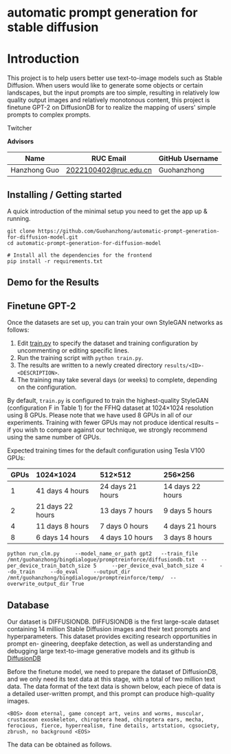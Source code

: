 automatic prompt generation for stable diffusion
=======
# Introduction

This project is to help users better use text-to-image models such as Stable Diffusion. When users would like to generate some objects or certain landscapes, but the input prompts are too simple, resulting in relatively low quality output images and relatively monotonous content, this project is finetune GPT-2 on DiffusionDB for to realize the mapping of users' simple prompts to complex prompts.

Twitcher 

**Advisors** 

| Name | RUC Email | GitHub Username |
| ---- | --------- | --------------- |
|  Hanzhong Guo    |  2022100402@ruc.edu.cn   |   Guohanzhong         |


## Installing / Getting started

A quick introduction of the minimal setup you need to get the app up & running.

```shell
git clone https://github.com/Guohanzhong/automatic-prompt-generation-for-diffusion-model.git
cd automatic-prompt-generation-for-diffusion-model

# Install all the dependencies for the frontend
pip install -r requirements.txt
```

## Demo for the Results


## Finetune GPT-2

Once the datasets are set up, you can train your own StyleGAN networks as follows:

1. Edit [train.py](./train.py) to specify the dataset and training configuration by uncommenting or editing specific lines.
2. Run the training script with `python train.py`.
3. The results are written to a newly created directory `results/<ID>-<DESCRIPTION>`.
4. The training may take several days (or weeks) to complete, depending on the configuration.

By default, `train.py` is configured to train the highest-quality StyleGAN (configuration F in Table 1) for the FFHQ dataset at 1024&times;1024 resolution using 8 GPUs. Please note that we have used 8 GPUs in all of our experiments. Training with fewer GPUs may not produce identical results &ndash; if you wish to compare against our technique, we strongly recommend using the same number of GPUs.

Expected training times for the default configuration using Tesla V100 GPUs:

| GPUs | 1024&times;1024  | 512&times;512    | 256&times;256    |
| :--- | :--------------  | :------------    | :------------    |
| 1    | 41 days 4 hours  | 24 days 21 hours | 14 days 22 hours |
| 2    | 21 days 22 hours | 13 days 7 hours  | 9 days 5 hours   |
| 4    | 11 days 8 hours  | 7 days 0 hours   | 4 days 21 hours  |
| 8    | 6 days 14 hours  | 4 days 10 hours  | 3 days 8 hours   |

```shell
python run_clm.py     --model_name_or_path gpt2   --train_file /mnt/guohanzhong/bingdialogue/promptreinforce/diffusiondb.txt  --per_device_train_batch_size 5     --per_device_eval_batch_size 4     --do_train     --do_eval     --output_dir /mnt/guohanzhong/bingdialogue/promptreinforce/temp/  --overwrite_output_dir True
```
## Database

Our dataset is DIFFUSIONDB. DIFFUSIONDB is the first large-scale dataset containing 14 million Stable Diffusion images and their text prompts and hyperparameters. This dataset provides exciting research opportunities in prompt en- gineering, deepfake detection, as well as understanding and debugging large text-to-image generative models and its github is [DiffusionDB](https://poloclub.github.io/diffusiondb)

Before the finetune model, we need to prepare the dataset of DiffusionDB, and we only need its text data at this stage, with a total of two million text data. The data format of the text data is shown below, each piece of data is a detailed user-written prompt, and this prompt can produce high-quality images.
```shell
<BOS> doom eternal, game concept art, veins and worms, muscular, crustacean exoskeleton, chiroptera head, chiroptera ears, mecha, ferocious, fierce, hyperrealism, fine details, artstation, cgsociety, zbrush, no background <EOS> 
```
The data can be obtained as follows.
